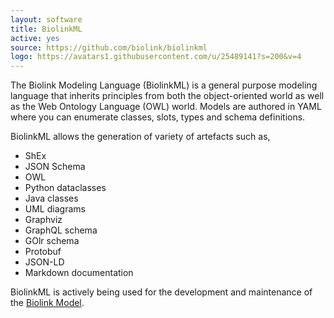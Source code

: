 ```yaml
---
layout: software
title: BiolinkML
active: yes
source: https://github.com/biolink/biolinkml
logo: https://avatars1.githubusercontent.com/u/25489141?s=200&v=4
---
```


The Biolink Modeling Language (BiolinkML) is a general purpose modeling language that inherits principles from both 
the object-oriented world as well as the Web Ontology Language (OWL) world. 
Models are authored in YAML where you can enumerate classes, slots, types and schema definitions.

BiolinkML allows the generation of variety of artefacts such as,
- ShEx
- JSON Schema
- OWL
- Python dataclasses
- Java classes
- UML diagrams
- Graphviz 
- GraphQL schema
- GOlr schema
- Protobuf
- JSON-LD
- Markdown documentation

BiolinkML is actively being used for the development and maintenance of the [Biolink Model](https://biolink.github.io/biolink-model/).

